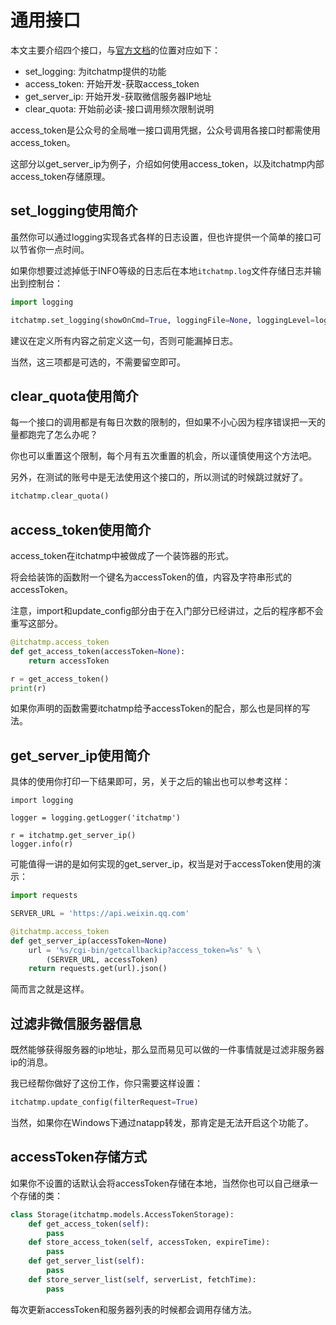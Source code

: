 # 通用接口

本文主要介绍四个接口，与[官方文档][mp-wiki]的位置对应如下：

* set_logging: 为itchatmp提供的功能
* access_token: 开始开发-获取access_token
* get_server_ip: 开始开发-获取微信服务器IP地址
* clear_quota: 开始前必读-接口调用频次限制说明

access_token是公众号的全局唯一接口调用凭据，公众号调用各接口时都需使用access_token。

这部分以get_server_ip为例子，介绍如何使用access_token，以及itchatmp内部access_token存储原理。

## set_logging使用简介

虽然你可以通过logging实现各式各样的日志设置，但也许提供一个简单的接口可以节省你一点时间。

如果你想要过滤掉低于INFO等级的日志后在本地`itchatmp.log`文件存储日志并输出到控制台：

```python
import logging

itchatmp.set_logging(showOnCmd=True, loggingFile=None, loggingLevel=logging.INFO)
```

建议在定义所有内容之前定义这一句，否则可能漏掉日志。

当然，这三项都是可选的，不需要留空即可。

## clear_quota使用简介

每一个接口的调用都是有每日次数的限制的，但如果不小心因为程序错误把一天的量都跑完了怎么办呢？

你也可以重置这个限制，每个月有五次重置的机会，所以谨慎使用这个方法吧。

另外，在测试的账号中是无法使用这个接口的，所以测试的时候跳过就好了。

```python
itchatmp.clear_quota()
```

## access_token使用简介

access_token在itchatmp中被做成了一个装饰器的形式。

将会给装饰的函数附一个键名为accessToken的值，内容及字符串形式的accessToken。

注意，import和update_config部分由于在入门部分已经讲过，之后的程序都不会重写这部分。

```python
@itchatmp.access_token
def get_access_token(accessToken=None):
    return accessToken

r = get_access_token()
print(r)
```

如果你声明的函数需要itchatmp给予accessToken的配合，那么也是同样的写法。

## get_server_ip使用简介

具体的使用你打印一下结果即可，另，关于之后的输出也可以参考这样：

```
import logging

logger = logging.getLogger('itchatmp')

r = itchatmp.get_server_ip()
logger.info(r)
```

可能值得一讲的是如何实现的get_server_ip，权当是对于accessToken使用的演示：

```python
import requests

SERVER_URL = 'https://api.weixin.qq.com'

@itchatmp.access_token
def get_server_ip(accessToken=None)
    url = '%s/cgi-bin/getcallbackip?access_token=%s' % \
        (SERVER_URL, accessToken)
    return requests.get(url).json()
```

简而言之就是这样。

## 过滤非微信服务器信息

既然能够获得服务器的ip地址，那么显而易见可以做的一件事情就是过滤非服务器ip的消息。

我已经帮你做好了这份工作，你只需要这样设置：

```python
itchatmp.update_config(filterRequest=True)
```

当然，如果你在Windows下通过natapp转发，那肯定是无法开启这个功能了。

## accessToken存储方式

如果你不设置的话默认会将accessToken存储在本地，当然你也可以自己继承一个存储的类：

```python
class Storage(itchatmp.models.AccessTokenStorage):
    def get_access_token(self):
        pass
    def store_access_token(self, accessToken, expireTime):
        pass
    def get_server_list(self):
        pass
    def store_server_list(self, serverList, fetchTime):
        pass
```

每次更新accessToken和服务器列表的时候都会调用存储方法。

[mp-wiki]: https://mp.weixin.qq.com/wiki
